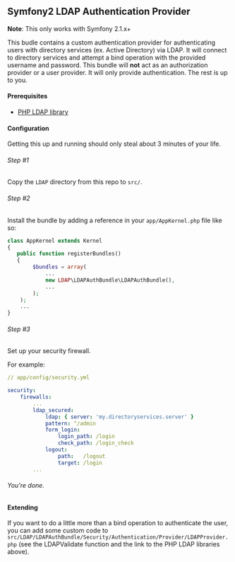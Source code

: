 ## Symfony2 LDAP Authentication Provider

**Note**: This only works with Symfony 2.1.x+

This budle contains a custom authentication provider for authenticating users with directory services (ex. Active Directory) via LDAP. It will 
connect to directory services and attempt a bind operation with the provided username and password. This bundle will **not** act as an 
authorization provider or a user provider. It will only provide authentication. The rest is up to you. 

#### Prerequisites

- [PHP LDAP library](http://php.net/manual/en/book.ldap.php)

#### Configuration

Getting this up and running should only steal about 3 minutes of your life. 

###### Step #1

Copy the `LDAP` directory from this repo to `src/`.

###### Step #2

Install the bundle by adding a reference in your `app/AppKernel.php` file like so:

```php
class AppKernel extends Kernel
{
   public function registerBundles()
   {
        $bundles = array(
            ...
            new LDAP\LDAPAuthBundle\LDAPAuthBundle(),
            ...
        );
    );
    ...
}
```

###### Step #3

Set up your security firewall. 

For example:

```yaml
// app/config/security.yml

security:
    firewalls:
        ...
        ldap_secured:
            ldap: { server: 'my.directoryservices.server' }
            pattern: ^/admin
            form_login:
                login_path: /login
                check_path: /login_check
            logout:
                path:   /logout
                target: /login
        ...
```

###### You're done.


#### Extending

If you want to do a little more than a bind operation to authenticate the user, you can add some custom code to 
`src/LDAP/LDAPAuthBundle/Security/Authentication/Provider/LDAPProvider.php` (see the LDAPValidate function and 
the link to the PHP LDAP libraries above).
